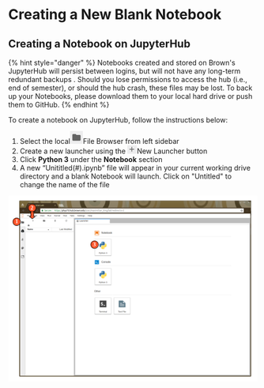 # Creating a New Blank Notebook

## Creating a Notebook on JupyterHub

{% hint style="danger" %}
Notebooks created and stored on Brown's JupyterHub will persist between logins, but will not have any long-term redundant backups . Should you lose permissions to access the hub \(i.e., end of semester\), or should the hub crash, these files may be lost. To back up your Notebooks, please download them to your local hard drive or push them to GitHub.
{% endhint %}

To create a notebook on JupyterHub, follow the instructions below:

1. Select the local![](../.gitbook/assets/screenshot-from-2018-09-19-09-14-01.png)File Browser from left sidebar
2. Create a new launcher using the ![](../.gitbook/assets/screenshot-from-2018-09-19-15-46-05.png)New Launcher button
3. Click **Python 3** under the **Notebook** section
4. A new “Unititled\(\#\).ipynb” file will appear in your current working drive directory and a blank Notebook will launch. Click on "Untitled" to change the name of the file

![](../.gitbook/assets/screenshot-from-2018-09-19-09-21-05.png)

